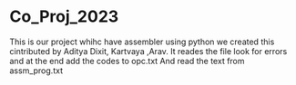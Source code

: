 # Co_Proj_2023
This is our project whihc have assembler using python we created this cintributed by Aditya Dixit, Kartvaya ,Arav. It reades the file look for errors and at the end add the codes to opc.txt
And read the text from assm_prog.txt
